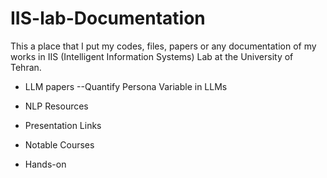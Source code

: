 # IIS-lab-Documentation

This a place that I put my codes, files, papers or any documentation of my works in IIS (Intelligent Information Systems) Lab at the University of Tehran.


- LLM papers
--Quantify Persona Variable in LLMs
  
  
- NLP Resources
- Presentation Links
- Notable Courses
- Hands-on
